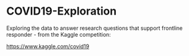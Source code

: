 # COVID19-Exploration
Exploring the data to answer research questions that support frontline responder - from the Kaggle competition:

https://www.kaggle.com/covid19
